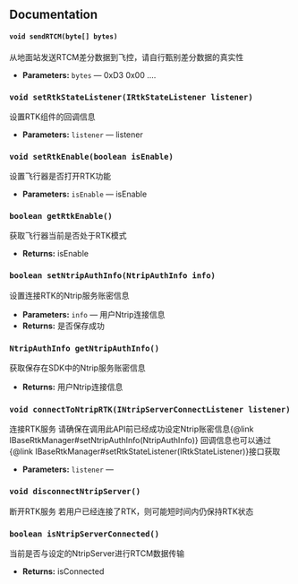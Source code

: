 ## Documentation

#### `void sendRTCM(byte[] bytes)`

从地面站发送RTCM差分数据到飞控，请自行甄别差分数据的真实性

 * **Parameters:** `bytes` — 0xD3 0x00 ....

### `void setRtkStateListener(IRtkStateListener listener)`

设置RTK组件的回调信息

 * **Parameters:** `listener` — listener

### `void setRtkEnable(boolean isEnable)`

设置飞行器是否打开RTK功能

 * **Parameters:** `isEnable` — isEnable

### `boolean getRtkEnable()`

获取飞行器当前是否处于RTK模式

 * **Returns:** isEnable

### `boolean setNtripAuthInfo(NtripAuthInfo info)`

设置连接RTK的Ntrip服务账密信息

 * **Parameters:** `info` — 用户Ntrip连接信息
 * **Returns:** 是否保存成功

### `NtripAuthInfo getNtripAuthInfo()`

获取保存在SDK中的Ntrip服务账密信息

 * **Returns:** 用户Ntrip连接信息

### `void connectToNtripRTK(INtripServerConnectListener listener)`

连接RTK服务 请确保在调用此API前已经成功设定Ntrip账密信息{@link IBaseRtkManager#setNtripAuthInfo(NtripAuthInfo)} 回调信息也可以通过{@link IBaseRtkManager#setRtkStateListener(IRtkStateListener)}接口获取

 * **Parameters:** `listener` — 

### `void disconnectNtripServer()`

断开RTK服务 若用户已经连接了RTK，则可能短时间内仍保持RTK状态

### `boolean isNtripServerConnected()`

当前是否与设定的NtripServer进行RTCM数据传输

 * **Returns:** isConnected